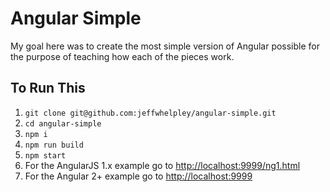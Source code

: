 # Angular Simple

My goal here was to create the most simple version of Angular possible 
for the purpose of teaching how each of the pieces work.

## To Run This

1. `git clone git@github.com:jeffwhelpley/angular-simple.git`
1. `cd angular-simple`
1. `npm i`
1. `npm run build`
1. `npm start`
1. For the AngularJS 1.x example go to [http://localhost:9999/ng1.html](http://localhost:9999/ng1.html)
1. For the Angular 2+ example go to [http://localhost:9999](http://localhost:9999)
